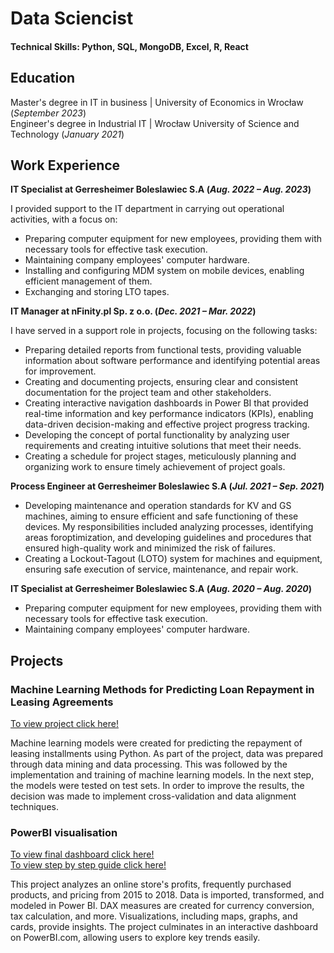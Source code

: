 # Data Sciencist

#### Technical Skills: Python, SQL, MongoDB, Excel, R, React

## Education

Master's degree in IT in business | University of Economics in Wrocław (_September 2023_)\
Engineer's degree in Industrial IT | Wrocław University of Science and Technology (_January 2021_)

## Work Experience

**IT Specialist at Gerresheimer Boleslawiec S.A (_Aug. 2022 – Aug. 2023_)**

I provided support to the IT department in carrying out operational activities, with a focus on:
- Preparing computer equipment for new employees, providing them with necessary tools for effective task execution.
- Maintaining company employees' computer hardware.
- Installing and configuring MDM system on mobile devices, enabling efficient management of them.
- Exchanging and storing LTO tapes.

**IT Manager at nFinity.pl Sp. z o.o. (_Dec. 2021 – Mar. 2022_)**

I have served in a support role in projects, focusing on the following tasks: 
- Preparing detailed reports from functional tests, providing valuable information about software performance and identifying potential areas for improvement.
- Creating and documenting projects, ensuring clear and consistent documentation for the project team and other stakeholders. 
- Creating interactive navigation dashboards in Power BI that provided real-time information and key performance indicators (KPIs), enabling data-driven decision-making and effective project progress tracking. 
- Developing the concept of portal functionality by analyzing user requirements and creating intuitive solutions that meet their needs. 
- Creating a schedule for project stages, meticulously planning and organizing work to ensure timely achievement of project goals. 

**Process Engineer at Gerresheimer Boleslawiec S.A (_Jul. 2021 – Sep. 2021_)**
- Developing maintenance and operation standards for KV and GS machines, aiming to ensure efficient and safe functioning of these devices. My responsibilities included analyzing processes, identifying areas foroptimization, and developing guidelines and procedures that ensured high-quality work and minimized the risk of failures.
- Creating a Lockout-Tagout (LOTO) system for machines and equipment, ensuring safe execution of service, maintenance, and repair work. 

**IT Specialist at Gerresheimer Boleslawiec S.A (_Aug. 2020 – Aug. 2020_)**

- Preparing computer equipment for new employees, providing them with necessary tools for effective task execution.
- Maintaining company employees' computer hardware.

## Projects
### Machine Learning Methods for Predicting Loan Repayment in Leasing Agreements

[To view project click here!](/Projects/Predicting%20Loan%20Repayment%20in%20Leasing%20Agreements.ipynb)

Machine learning models were created for predicting the repayment of leasing installments using Python. As part of the project, data was prepared through data mining and data processing. This was followed by the implementation and training of machine learning models. In the next step, the models were tested on test sets. In order to improve the results, the decision was made to implement cross-validation and data alignment techniques.

### PowerBI visualisation

[To view final dashboard click here!](Projects/PowerBI%20Olechnowicz%20Project.pdf)\
[To view step by step guide click here!](/Projects/PowerBI%20Olechnowicz%20Project%20-%20step%20by%20step.pdf)

This project analyzes an online store's profits, frequently purchased products, and pricing from 2015 to 2018. Data is imported, transformed, and modeled in Power BI. DAX measures are created for currency conversion, tax calculation, and more. Visualizations, including maps, graphs, and cards, provide insights. The project culminates in an interactive dashboard on PowerBI.com, allowing users to explore key trends easily.

